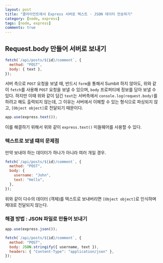 ```yaml
---
layout: post
title: "클라이언트에서 Express 서버로 텍스트 · JSON 데이터 전송하기"
category: [node, express]
tags: [node, express]
comments: true
---
```


## Request.body 만들어 서버로 보내기

```javascript
fetch(`/api/posts/${id}/comment`, {
  method: "POST",
  body: { text },
});
```

서버 측으로 `POST` 요청을 보낼 때, 반드시 `form`을 통해서 Sumbit 하지 않아도, 위와 같이 `fetch`를 사용해 `POST` 요청을 보낼 수 있으며, `body` 프로퍼티에 정보를 담아 보낼 수 있다. 하지만 이때 위와 같이 담긴 `text`는 서버측에서 `console.log(request.body)`를 하려고 해도 출력되지 않는데, 그 이유는 서버에서 이해할 수 있는 형식으로 파싱되지 않고, `[Object object]`로 전달되기 때문이다.

```javascript
app.use(express.text());
```

이를 해결하기 위해서 위와 같이 `express.text()` 미들웨어를 사용할 수 있다.

### 텍스트로 보낼 떄의 문제점

만약 보내야 하는 데이터가 하나가 아니라 여러 개일 경우.

```javascript
fetch(`/api/posts/${id}/comment`, {
  method: "POST",
  body: {
    username: "John",
    text: "Hello",
  },
});
```

위와 같이 다수의 데이터 (객체)를 텍스트로 보내버리면 `[Object object]`로 인식하며 제대로 전달되지 않는다.

### 해결 방법 : JSON 파일로 만들어 보내기

```javascript
app.use(express.json());
```

```javascript
fetch(`/api/posts/${id}/comment`, {
  method: "POST",
  body: JSON.stringify({ username, text }),
  headers: { "Content-Type": "application/json" },
});
```
